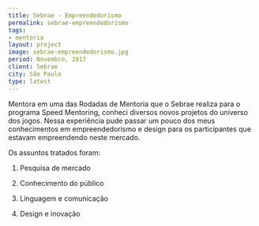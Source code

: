 ```yaml
---
title: Sebrae - Empreendedorismo
permalink: sebrae-empreendedorismo
tags:
- mentoria
layout: project
image: sebrae-empreendedorismo.jpg
period: Novembro, 2017
client: Sebrae
city: São Paulo
type: latest
---
```


Mentora em uma das Rodadas de Mentoria que o Sebrae realiza para o programa Speed Mentoring, conheci diversos novos projetos do universo dos jogos. Nessa experiência pude passar um pouco dos meus conhecimentos em empreendedorismo e design para os participantes que estavam empreendendo neste mercado.

Os assuntos tratados foram:

1. Pesquisa de mercado

2. Conhecimento do público

3. Linguagem e comunicação

4. Design e inovação


